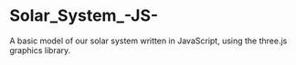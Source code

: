 # Solar_System_-JS-

A basic model of our solar system written in JavaScript, using the three.js graphics library.
